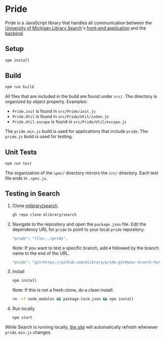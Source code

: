 # Pride
Pride is a JavaScript library that handles all communication between the [University of Michigan Library Search](https://search.lib.umich.edu/everything)'s [front-end application](https://github.com/mlibrary/search) and the [backend](https://github.com/mlibrary/spectrum).

## Setup

```bash
npm install
```

## Build

```bash
npm run build
```

All files that are included in the build are found under `src/`. The directory is organized by object property. Examples:
* `Pride.init` is found in `src/Pride/init.js`
* `Pride.Util` is found in `src/Pride/Util/index.js`
* `Pride.Util.escape` is found in `src/Pride/Util/escape.js`

The `pride.min.js` build is used for applications that include `pride`. The `pride.js` build is used for testing.

## Unit Tests

```bash
npm run test
```

The organization of the `spec/` directory mirrors the `src/` directory. Each test file ends in `.spec.js`.

## Testing in Search

1. Clone [mlibrary/search](https://github.com/mlibrary/search).
    ```bash
    gh repo clone mlibrary/search
    ```
2. Navigate to the repository and open the `package.json` file. Edit the dependency URL for `pride` to point to your local `pride` repository.
    ```bash
    "pride": "file:../pride",
    ```
    Note: If you want to test a specific branch, add `#` followed by the branch name to the end of the URL.
    ```bash
    "pride": "git+https://github.com/mlibrary/pride.git#your-branch-here",
    ```
3. Install
    ```bash
    npm install
    ```
    Note: If this is not a fresh clone, do a clean install.
    ```bash
    rm -rf node_modules && package-lock.json && npm install
    ```
4. Run locally
    ```bash
    npm start
    ```

While Search is running locally, [the site](http://localhost:3000/) will automatically refresh whenever `pride.min.js` changes.
